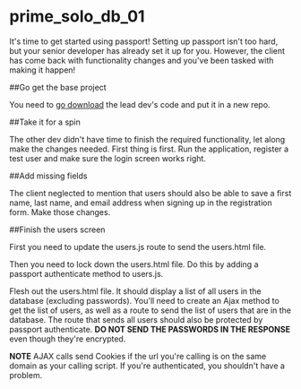 # prime_solo_db_01

It's time to get started using passport! Setting up passport isn't too hard, but your senior developer has already set it up for you. However, the client has come back with functionality changes and you've been tasked with making it happen!

##Go get the base project

You need to [go download](https://github.com/PrimeAcademy/prime_example_passport) the lead dev's code and put it in a new repo.

##Take it for a spin

The other dev didn't have time to finish the required functionality, let along make the changes needed. First thing is first. Run the application, register a test user and make sure the login screen works right. 

##Add missing fields

The client neglected to mention that users should also be able to save a first name, last name, and email address when signing up in the registration form. Make those changes. 

##Finish the users screen

First you need to update the users.js route to send the users.html file.

Then you need to lock down the users.html file. Do this by adding a passport authenticate method to users.js. 

Flesh out the users.html file. It should display a list of all users in the database (excluding passwords). You'll need to create an Ajax method to get the list of users, as well as a route to send the list of users that are in the database. The route that sends all users should also be protected by passport authenticate. **DO NOT SEND THE PASSWORDS IN THE RESPONSE** even though they're encrypted. 

**NOTE**
AJAX calls send Cookies if the url you're calling is on the same domain as your calling script. If you're authenticated, you shouldn't have a problem.
